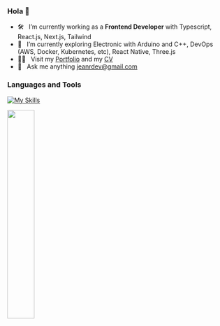 ### Hola 👋

- 🛠 &nbsp; I’m currently working as a <strong>Frontend Developer</strong> with Typescript, React.js, Next.js, Tailwind
- 🚀 &nbsp; I’m currently exploring Electronic with Arduino and C++, DevOps (AWS, Docker, Kubernetes, etc), React Native, Three.js
- 👨‍💻 &nbsp; Visit my [Portfolio](https://jeanrondon.is-a.dev) and my [CV](https://rxresu.me/jeandv/cv-jean-rondon)
- 💬 &nbsp; Ask me anything jeanrdev@gmail.com

### Languages and Tools

[![My Skills](https://skillicons.dev/icons?i=js,ts,react,redux,tailwind,figma)](https://skillicons.dev)

<div align="mid">
  <img src="https://github-readme-stats.vercel.app/api?username=jeandv&theme=tokyonight&show_icons=true&hide_border=true&count_private=true" width="35%" />
</div>
